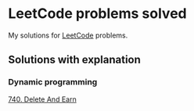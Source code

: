 # LeetCode problems solved

My solutions for [LeetCode](https://leetcode.com/) problems.


## Solutions with explanation


### Dynamic programming

[740. Delete And Earn](src/740_deleteAndEarn)

